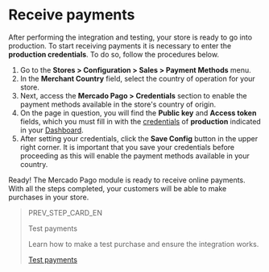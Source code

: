 # Receive payments

After performing the integration and testing, your store is ready to go into production. To start receiving payments it is necessary to enter the **production credentials**. To do so, follow the procedures below.

1. Go to the **Stores > Configuration > Sales > Payment Methods** menu.
2. In the **Merchant Country** field, select the country of operation for your store.
3. Next, access the **Mercado Pago > Credentials** section to enable the payment methods available in the store's country of origin.
4. On the page in question, you will find the **Public key** and **Access token** fields, which you must fill in with the [credentials](/developers/en/guides/additional-content/credentials/credentials) of **production** indicated in your [Dashboard](/developers/en/guides/additional-content/dashboard/introduction).
5. After setting your credentials, click the **Save Config** button in the upper right corner. It is important that you save your credentials before proceeding as this will enable the payment methods available in your country.

Ready! The Mercado Pago module is ready to receive online payments. With all the steps completed, your customers will be able to make purchases in your store.

> PREV_STEP_CARD_EN
>
> Test payments
>
> Learn how to make a test purchase and ensure the integration works.
>
> [Test payments](/developers/en/docs/magento-two/sales-processing/integration-test)